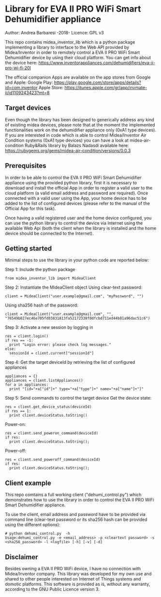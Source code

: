 # Library for EVA II PRO WiFi Smart Dehumidifier appliance
Author: Andrea Barbaresi -2018-
Licence: GPL v3

This repo contains midea_inventor_lib which is a python package implementing a library to interface to the Web API provided by Midea/Inventor in order to remotely control a EVA II PRO WiFi Smart Dehumidifier device by using their cloud platform.
You can get info about the device here:
https://www.inventorappliances.com/dehumidifiers/eva-ii-pro-wi-fi-20l

The official companion Apps are available on the app stores from Google and Apple:
Google Play: https://play.google.com/store/apps/details?id=com.inventor
Apple Store: https://itunes.apple.com/gr/app/invmate-ii/id1109243423?mt=8


Target devices
--------------
Even though the library has been designed to generically address any kind of existing midea devices, please note that at the moment the implemented functionalities work on the dehumidifier appliance only (0xA1 type devices).
If you are interested in code which is able to control Midea/Inventor Air Condition systems (0xA1 type devices) you can have a look at midea-air-condition Ruby&Rails library by Balazs Nadasdi available here:
https://rubygems.org/gems/midea-air-condition/versions/0.0.3


Prerequisites
-------------
In order to be able to control the EVA II PRO WiFi Smart Dehumidifier appliance using the provided python library, first it is necessary to download and install the official App in order to register a valid user to the cloud platform (a valid email address and password are required). Once connected with a valid user using the App, your home device has to be added to the list of configured devices (please refer to the manual of the Official App for this task).

Once having a valid registered user and the home device configured, you can use the python library to control the device via Internet using the available Web Api (both the client when the library is installed and the home device should be connected to the Internet).


Getting started
---------------
Minimal steps to use the library in your python code are reported below:

Step 1: Include the python package
```
from midea_inventor_lib import MideaClient
```

Step 2: Instantiate the MideaClient object
Using clear-text password:
```
client = MideaClient("user.example@gmail.com", "myPassword", "")
```
Using sha256 hash of the password:
```
client = MideaClient("user.example@gmail.com", "", "76549b827ec46e705fd03831813fa52172338f0dfcbd711ed44b81a96dac51c6")
```
Step 3: Activate a new session by logging in 
```
res = client.login()
if res == -1:
  print "Login error: please check log messages."
else:
  sessionId = client.current["sessionId"]
```

Step 4: Get the target deviceId by retrieving the list of configured appliances
```
appliances = {}
appliances = client.listAppliances()
for a in appliances:
  print "[id="+a["id"]+" type="+a["type"]+" name="+a["name"]+"]"
```

Step 5: Send commands to control the target device 
Get the device state:
```
res = client.get_device_status(deviceId)
if res == 1:
  print client.deviceStatus.toString()
```
Power-on:
```
res = client.send_poweron_command(deviceId)
if res:
  print client.deviceStatus.toString();
```
Power-off:
```
res = client.send_poweroff_command(deviceId)
if res:
  print client.deviceStatus.toString();
```



Client example
--------------
This repo comtains a full working client ("dehumi_control.py") which demonstrates how to use the library in order to control the EVA II PRO WiFi Smart Dehumidifier appliance.

To use the client, email address and password have to be provided via command line (clear-text password or its sha256 hash can be provided using the different options):
```
# python dehumi_control.py  -h
Usage:dehumi_control.py -e <email_address> -p <cleartext password> -s <sha256_password> -l <logfile> [-h] [-v] [-d]
```


Disclaimer
----------
Besides owning a EVA II PRO WiFi device, I have no connection with Midea/Inventor company. This library was developed for my own use and shared to other people interested on Internet of Things systems and domotic platforms. This software is provided as is, without any warranty, according to the GNU Public Licence version 3.
